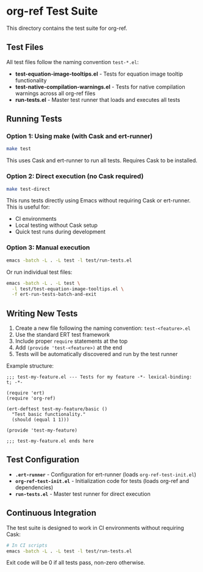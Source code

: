 # org-ref Test Suite

This directory contains the test suite for org-ref.

## Test Files

All test files follow the naming convention `test-*.el`:

- **test-equation-image-tooltips.el** - Tests for equation image tooltip functionality
- **test-native-compilation-warnings.el** - Tests for native compilation warnings across all org-ref files
- **run-tests.el** - Master test runner that loads and executes all tests

## Running Tests

### Option 1: Using make (with Cask and ert-runner)

```bash
make test
```

This uses Cask and ert-runner to run all tests. Requires Cask to be installed.

### Option 2: Direct execution (no Cask required)

```bash
make test-direct
```

This runs tests directly using Emacs without requiring Cask or ert-runner. This is useful for:
- CI environments
- Local testing without Cask setup
- Quick test runs during development

### Option 3: Manual execution

```bash
emacs -batch -L . -L test -l test/run-tests.el
```

Or run individual test files:

```bash
emacs -batch -L . -L test \
  -l test/test-equation-image-tooltips.el \
  -f ert-run-tests-batch-and-exit
```

## Writing New Tests

1. Create a new file following the naming convention: `test-<feature>.el`
2. Use the standard ERT test framework
3. Include proper `require` statements at the top
4. Add `(provide 'test-<feature>)` at the end
5. Tests will be automatically discovered and run by the test runner

Example structure:

```elisp
;;; test-my-feature.el --- Tests for my feature -*- lexical-binding: t; -*-

(require 'ert)
(require 'org-ref)

(ert-deftest test-my-feature/basic ()
  "Test basic functionality."
  (should (equal 1 1)))

(provide 'test-my-feature)

;;; test-my-feature.el ends here
```

## Test Configuration

- **`.ert-runner`** - Configuration for ert-runner (loads `org-ref-test-init.el`)
- **`org-ref-test-init.el`** - Initialization code for tests (loads org-ref and dependencies)
- **`run-tests.el`** - Master test runner for direct execution

## Continuous Integration

The test suite is designed to work in CI environments without requiring Cask:

```bash
# In CI scripts
emacs -batch -L . -L test -l test/run-tests.el
```

Exit code will be 0 if all tests pass, non-zero otherwise.
